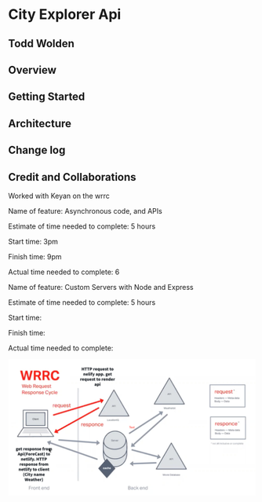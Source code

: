 # City Explorer Api

## Todd Wolden

## Overview

## Getting Started

## Architecture

## Change log

## Credit and Collaborations

Worked with Keyan on the wrrc

Name of feature: Asynchronous code, and APIs

Estimate of time needed to complete: 5 hours

Start time: 3pm

Finish time: 9pm

Actual time needed to complete: 6

Name of feature: Custom Servers with Node and Express

Estimate of time needed to complete: 5 hours

Start time:  

Finish time:

Actual time needed to complete:

![WRRC](wrrc2.jpg)